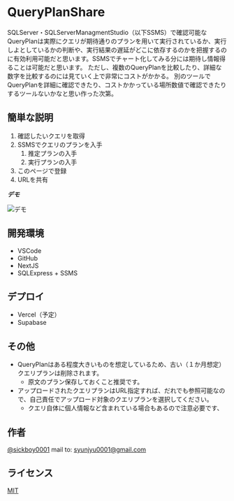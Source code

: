 # QueryPlanShare

SQLServer・SQLServerManagmentStudio（以下SSMS）で確認可能なQueryPlanは実際にクエリが期待通りのプランを用いて実行されているか、実行しよとしているかの判断や、実行結果の遅延がどこに依存するのかを把握するのに有効利用可能だと思います。SSMSでチャート化してみる分には期待し情報得ることは可能だと思います。
ただし、複数のQueryPlanを比較したり、詳細な数字を比較するのには見ていく上で非常にコストがかかる。
別のツールでQueryPlanを詳細に確認できたり、コストかかっている場所数値で確認できたりするツールないかなと思い作った次第。

## 簡単な説明

1. 確認したいクエリを取得
1. SSMSでクエリのプランを入手
    1. 推定プランの入手
    1. 実行プランの入手
1. このページで登録
1. URLを共有

***デモ***

![デモ](https://image-url.gif)


## 開発環境

- VSCode
- GitHub
- NextJS
- SQLExpress + SSMS

## デプロイ
- Vercel（予定）
- Supabase


## その他

- QueryPlanはある程度大きいものを想定しているため、古い（１か月想定）クエリプランは削除されます。
    - 原文のプラン保存しておくこと推奨です。
- アップロードされたクエリプランはURL指定すれば、だれでも参照可能なので、自己責任でアップロード対象のクエリプランを選択してください。
    - クエリ自体に個人情報など含まれている場合もあるので注意必要です、

## 作者

[@sickboy0001](https://twitter.com/sickboy0001)
mail to: syunjyu0001@gmail.com

## ライセンス

[MIT](http://TomoakiTANAKA.mit-license.org)</blockquote>